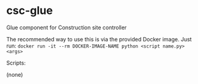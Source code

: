 # csc-glue

Glue component for Construction site controller

The recommended way to use this is via the provided Docker image. Just run: `docker run -it --rm DOCKER-IMAGE-NAME python <script name.py> <args>`

Scripts:

(none)
